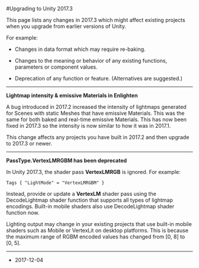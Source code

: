 #Upgrading to Unity 2017.3

<!-- Change submissions: https://docs.google.com/document/d/1Vi8WlG3ysu1RHrkNWPQ_N2q9glmSI8wr33fm2VCWNQ8/edit -->

This page lists any changes in 2017.3 which might affect existing projects when you upgrade from earlier versions of Unity.

For example:

* Changes in data format which may require re-baking.

* Changes to the meaning or behavior of any existing functions, parameters or component values.

* Deprecation of any function or feature. (Alternatives are suggested.)

***

**Lightmap intensity & emissive Materials in Enlighten**

A bug introduced in 2017.2 increased the intensity of lightmaps generated for Scenes with static Meshes that have emissive Materials. This was the same for both baked and real-time emissive Materials. This has now been fixed in 2017.3 so the intensity is now similar to how it was in 2017.1.

This change affects any projects you have built in 2017.2 and then upgrade to 2017.3 or newer.

***

**PassType.VertexLMRGBM has been deprecated**

In Unity 2017.3, the shader pass **VertexLMRGB** is ignored. For example: 
```
Tags { "LightMode" = "VertexLMRGBM" }
```

Instead, provide or update a **VertexLM** shader pass using the DecodeLightmap shader function that supports all types of lightmap encodings. Built-in mobile shaders also use DecodeLightmap shader function now. 

Lighting output may change in your existing projects that use built-in mobile shaders such as Mobile or VertexLit on desktop platforms. This is because the maximum range of RGBM encoded values has changed from [0, 8] to [0, 5].

----

* <span class="page-edit">2017-12-04  <!-- include IncludeTextNewPageSomeEdit --></span>